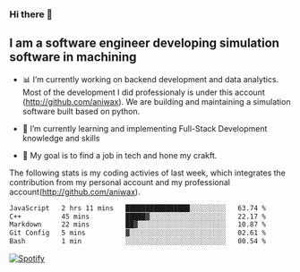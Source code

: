 ### Hi there 👋

## I am a software engineer developing simulation software in machining
- :bar_chart: I’m currently working on backend development and data analytics.
Most of the development I did professionaly is under this account (http://github.com/aniwax). We are building and maintaining a simulation software built based on python. 

- 🌱 I’m currently learning and implementing Full-Stack Development knowledge and skills
- :dart: My goal is to find a job in tech and hone my crakft.


<!--- [![shizzy's github stats](https://github-readme-stats.vercel.app/api?username=shirzartenwer)](https://github.com/anuraghazra/github-readme-stats) --->


The following stats is my coding activies of last week, which integrates the contribution from my personal account and my professional account(http://github.com/aniwax). 


 <!--START_SECTION:waka-->

```txt
JavaScript   2 hrs 11 mins   ████████████████░░░░░░░░░   63.74 %
C++          45 mins         █████▓░░░░░░░░░░░░░░░░░░░   22.17 %
Markdown     22 mins         ██▓░░░░░░░░░░░░░░░░░░░░░░   10.87 %
Git Config   5 mins          ▓░░░░░░░░░░░░░░░░░░░░░░░░   02.61 %
Bash         1 min           ░░░░░░░░░░░░░░░░░░░░░░░░░   00.54 %
```

<!--END_SECTION:waka-->
[![Spotify](https://spotify-on-github-git-master.shirzartenwer.vercel.app/api/spotify)](https://open.spotify.com/user/21j6s322bjrhxlx67pyzkc4ki)
